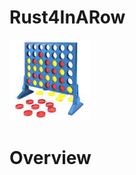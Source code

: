 # Rust4InARow

![alt text](https://github.com/MirsadHadzic/Rust4InARow/blob/master/images.png)


# Overview
